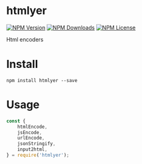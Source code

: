 htmlyer
======

[![NPM Version][npm-image]][npm-url]
[![NPM Downloads][downloads-image]][npm-url]
[![NPM License][license-image]][npm-url]

Html encoders
# Install
```
npm install htmlyer --save
```

# Usage

```javascript
const {
    htmlEncode,
    jsEncode,
    urlEncode,
    jsonStringify,
    input2html,
} = require('htmlyer');

```

[npm-image]: https://img.shields.io/npm/v/htmlyer.svg
[downloads-image]: https://img.shields.io/npm/dm/htmlyer.svg
[npm-url]: https://www.npmjs.org/package/htmlyer
[license-image]: https://img.shields.io/npm/l/htmlyer.svg

